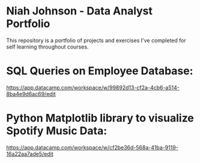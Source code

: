 # Niah Johnson - Data Analyst Portfolio
This repository is a portfolio of projects and exercises I've completed for self learning throughout courses. 

# SQL Queries on Employee Database: 
https://app.datacamp.com/workspace/w/99892d13-cf2a-4cb6-a514-8ba4e9d6ac69/edit

# Python Matplotlib library to visualize Spotify Music Data:
https://app.datacamp.com/workspace/w/cf2be36d-568a-41ba-9119-16a22aa7ade5/edit
